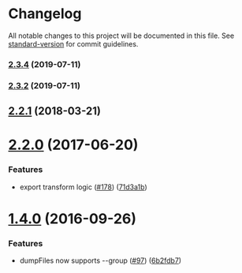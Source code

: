 # Changelog

All notable changes to this project will be documented in this file. See [standard-version](https://github.com/conventional-changelog/standard-version) for commit guidelines.

### [2.3.4](https://github.com/npm/etcetera/compare/v2.3.3...v2.3.4) (2019-07-11)



### [2.3.2](https://github.com/npm/etcetera/compare/v2.3.1...v2.3.2) (2019-07-11)



<a name="2.2.1"></a>
## [2.2.1](https://github.com/npm/etcetera/compare/v2.2.0...v2.2.1) (2018-03-21)



<a name="2.2.0"></a>
# [2.2.0](https://github.com/npm/etcetera/compare/v2.1.0...v2.2.0) (2017-06-20)


### Features

* export transform logic ([#178](https://github.com/npm/etcetera/issues/178)) ([71d3a1b](https://github.com/npm/etcetera/commit/71d3a1b))



<a name="1.4.0"></a>
# [1.4.0](https://github.com/npm/etcetera/compare/v1.3.1...v1.4.0) (2016-09-26)


### Features

* dumpFiles now supports --group ([#97](https://github.com/npm/etcetera/issues/97)) ([6b2fdb7](https://github.com/npm/etcetera/commit/6b2fdb7))
